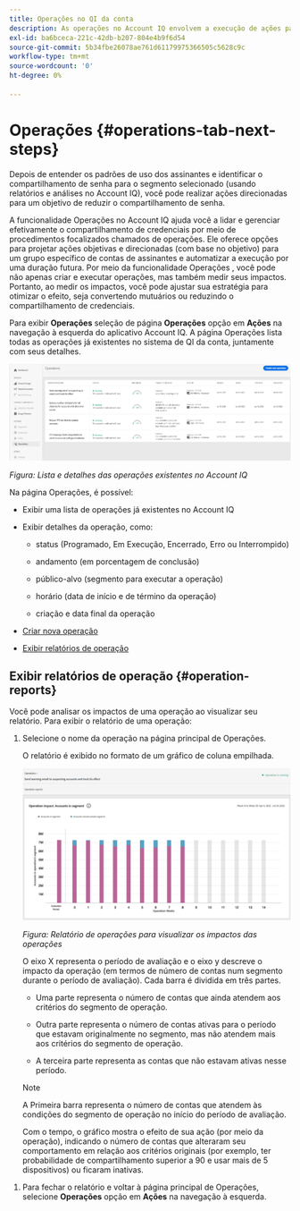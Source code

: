 ```yaml
---
title: Operações no QI da conta
description: As operações no Account IQ envolvem a execução de ações para realizar automações e operações em massa em contas de assinantes e acompanhar seus efeitos.
exl-id: ba6bceca-221c-42db-b207-804e4b9f6d54
source-git-commit: 5b34fbe26078ae761d61179975366505c5628c9c
workflow-type: tm+mt
source-wordcount: '0'
ht-degree: 0%

---
```


# Operações {#operations-tab-next-steps}

Depois de entender os padrões de uso dos assinantes e identificar o compartilhamento de senha para o segmento selecionado (usando relatórios e análises no Account IQ), você pode realizar ações direcionadas para um objetivo de reduzir o compartilhamento de senha.

A funcionalidade Operações no Account IQ ajuda você a lidar e gerenciar efetivamente o compartilhamento de credenciais por meio de procedimentos focalizados chamados de operações. Ele oferece opções para projetar ações objetivas e direcionadas (com base no objetivo) para um grupo específico de contas de assinantes e automatizar a execução por uma duração futura. Por meio da funcionalidade Operações , você pode não apenas criar e executar operações, mas também medir seus impactos. Portanto, ao medir os impactos, você pode ajustar sua estratégia para otimizar o efeito, seja convertendo mutuários ou reduzindo o compartilhamento de credenciais.

Para exibir **Operações** seleção de página **Operações** opção em **Ações** na navegação à esquerda do aplicativo Account IQ. A página Operações lista todas as operações já existentes no sistema de QI da conta, juntamente com seus detalhes.

![](assets/operations-page.png)

*Figura: Lista e detalhes das operações existentes no Account IQ*

Na página Operações, é possível:

* Exibir uma lista de operações já existentes no Account IQ

* Exibir detalhes da operação, como:

   * status (Programado, Em Execução, Encerrado, Erro ou Interrompido)

   * andamento (em porcentagem de conclusão)

   * público-alvo (segmento para executar a operação)

   * horário (data de início e de término da operação)

   * criação e data final da operação

* [Criar nova operação](/help/AccountIQ/operation-affecting-user-segment.md)

* [Exibir relatórios de operação](#operation-reports)

<!--* Search from the list of operations using Search field

* Stop an operation.

* Create a duplicate operation.

* [Configure columns of Operations details page](#configure-columns)-->

## Exibir relatórios de operação {#operation-reports}

Você pode analisar os impactos de uma operação ao visualizar seu relatório. Para exibir o relatório de uma operação:

1. Selecione o nome da operação na página principal de Operações.

   O relatório é exibido no formato de um gráfico de coluna empilhada.

   ![](assets/operation-impact-report.png)

   *Figura: Relatório de operações para visualizar os impactos das operações*

   O eixo X representa o período de avaliação e o eixo y descreve o impacto da operação (em termos de número de contas num segmento durante o período de avaliação). Cada barra é dividida em três partes.

   * Uma parte representa o número de contas que ainda atendem aos critérios do segmento de operação.

   * Outra parte representa o número de contas ativas para o período que estavam originalmente no segmento, mas não atendem mais aos critérios do segmento de operação.

   * A terceira parte representa as contas que não estavam ativas nesse período.
   >[!NOTE]
   >
   >A Primeira barra representa o número de contas que atendem às condições do segmento de operação no início do período de avaliação.

   Com o tempo, o gráfico mostra o efeito de sua ação (por meio da operação), indicando o número de contas que alteraram seu comportamento em relação aos critérios originais (por exemplo, ter probabilidade de compartilhamento superior a 90 e usar mais de 5 dispositivos) ou ficaram inativas.

<!--For example, in the above image the variable on the y-axis is number of accounts. Looking at the graph you can compare the number of accounts that are in the operations' segment versus the number of accounts that are outside the operations segment at a particular time (such as week 2nd of the operations evaluation period). Therefore, you can analyze how over the evaluation period do number of accounts vary within the operation segment and outside the segment.

So, if your operation was to send out warning emails to suspecting accounts, and accounts in operations segment were those with sharing probability more than 90 and using more than 5 devices to stream content, then in the beginning of the evaluation period accounts in segment are more than 17 thousand. This number changes over the evaluation period as shown in the graph, thereby indicating the impact of operation. Based on the evaluation, you can take remedial measures on suspecting accounts, or continue with the operation, or adjust your strategy for better outcomes to curb credential sharing.-->

1. Para fechar o relatório e voltar à página principal de Operações, selecione **Operações** opção em **Ações** na navegação à esquerda.

<!--

![](assets/operations-details.png)

*Figure: Operation details*
## Configure columns {#configure-columns}

You can select the icon to **Configure columns** on the top of the operations table.

![](assets/config-columns.png)

*Figure: Configure columns of Operations details page*-->